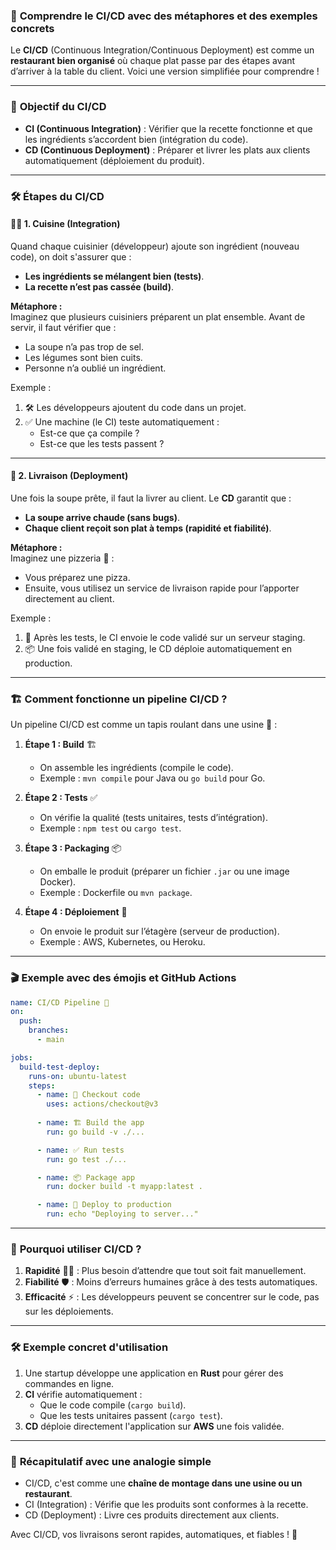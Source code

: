 ### 🚀 **Comprendre le CI/CD avec des métaphores et des exemples concrets**  

Le **CI/CD** (Continuous Integration/Continuous Deployment) est comme un **restaurant bien organisé** où chaque plat passe par des étapes avant d’arriver à la table du client. Voici une version simplifiée pour comprendre !

---

### 🎯 **Objectif du CI/CD**  
- **CI (Continuous Integration)** : Vérifier que la recette fonctionne et que les ingrédients s’accordent bien (intégration du code).  
- **CD (Continuous Deployment)** : Préparer et livrer les plats aux clients automatiquement (déploiement du produit).  

---

### 🛠️ **Étapes du CI/CD**  

#### 🧑‍🍳 **1. Cuisine (Integration)**  
Quand chaque cuisinier (développeur) ajoute son ingrédient (nouveau code), on doit s'assurer que :  
- **Les ingrédients se mélangent bien (tests)**.  
- **La recette n’est pas cassée (build)**.  

**Métaphore :**  
Imaginez que plusieurs cuisiniers préparent un plat ensemble. Avant de servir, il faut vérifier que :  
- La soupe n’a pas trop de sel.  
- Les légumes sont bien cuits.  
- Personne n’a oublié un ingrédient.

Exemple :  
1. 🛠️ Les développeurs ajoutent du code dans un projet.  
2. ✅ Une machine (le CI) teste automatiquement :  
   - Est-ce que ça compile ?  
   - Est-ce que les tests passent ?

---

#### 🚛 **2. Livraison (Deployment)**  
Une fois la soupe prête, il faut la livrer au client. Le **CD** garantit que :  
- **La soupe arrive chaude (sans bugs)**.  
- **Chaque client reçoit son plat à temps (rapidité et fiabilité)**.  

**Métaphore :**  
Imaginez une pizzeria 🍕 :  
- Vous préparez une pizza.  
- Ensuite, vous utilisez un service de livraison rapide pour l’apporter directement au client.  

Exemple :  
1. 🚀 Après les tests, le CI envoie le code validé sur un serveur staging.  
2. 📦 Une fois validé en staging, le CD déploie automatiquement en production.  

---

### 🏗️ **Comment fonctionne un pipeline CI/CD ?**  

Un pipeline CI/CD est comme un tapis roulant dans une usine 🍫 :  
1. **Étape 1 : Build** 🏗️  
   - On assemble les ingrédients (compile le code).  
   - Exemple : `mvn compile` pour Java ou `go build` pour Go.

2. **Étape 2 : Tests** ✅  
   - On vérifie la qualité (tests unitaires, tests d’intégration).  
   - Exemple : `npm test` ou `cargo test`.

3. **Étape 3 : Packaging** 📦  
   - On emballe le produit (préparer un fichier `.jar` ou une image Docker).  
   - Exemple : Dockerfile ou `mvn package`.

4. **Étape 4 : Déploiement** 🚀  
   - On envoie le produit sur l’étagère (serveur de production).  
   - Exemple : AWS, Kubernetes, ou Heroku.

---

### 🎬 **Exemple avec des émojis et GitHub Actions**

```yaml
name: CI/CD Pipeline 🍕
on: 
  push:
    branches:
      - main

jobs:
  build-test-deploy:
    runs-on: ubuntu-latest
    steps:
      - name: 🚀 Checkout code
        uses: actions/checkout@v3
      
      - name: 🏗️ Build the app
        run: go build -v ./...

      - name: ✅ Run tests
        run: go test ./...

      - name: 📦 Package app
        run: docker build -t myapp:latest .

      - name: 🚀 Deploy to production
        run: echo "Deploying to server..."
```

---

### 🎨 **Pourquoi utiliser CI/CD ?**

1. **Rapidité** 🏃‍♂️ : Plus besoin d’attendre que tout soit fait manuellement.  
2. **Fiabilité** 🛡️ : Moins d’erreurs humaines grâce à des tests automatiques.  
3. **Efficacité** ⚡ : Les développeurs peuvent se concentrer sur le code, pas sur les déploiements.  

---

### 🛠️ **Exemple concret d'utilisation**  
1. Une startup développe une application en **Rust** pour gérer des commandes en ligne.  
2. **CI** vérifie automatiquement :  
   - Que le code compile (`cargo build`).  
   - Que les tests unitaires passent (`cargo test`).  
3. **CD** déploie directement l'application sur **AWS** une fois validée.

---

### 🤔 **Récapitulatif avec une analogie simple**  

- CI/CD, c'est comme une **chaîne de montage dans une usine ou un restaurant**.  
- CI (Integration) : Vérifie que les produits sont conformes à la recette.  
- CD (Deployment) : Livre ces produits directement aux clients.

Avec CI/CD, vos livraisons seront rapides, automatiques, et fiables ! 🚀